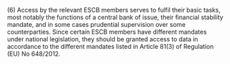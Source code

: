 (6) Access by the relevant ESCB members serves to fulfil their basic tasks, most notably the functions of a central bank of issue, their financial stability mandate, and in some cases prudential supervision over some counterparties. Since certain ESCB members have different mandates under national legislation, they should be granted access to data in accordance to the different mandates listed in Article 81(3) of Regulation (EU) No 648/2012.